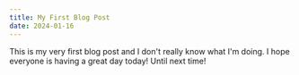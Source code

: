 ```yaml
---
title: My First Blog Post
date: 2024-01-16
---
```


This is my very first blog post and I don't really know what I'm doing. I hope everyone is having a great day today! Until next time!
